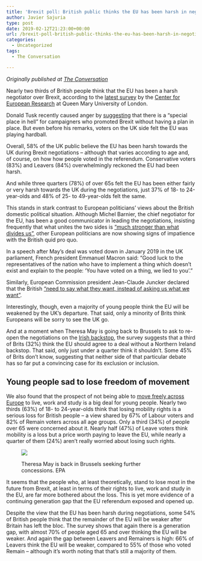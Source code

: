 ```yaml
---
title: 'Brexit poll: British public thinks the EU has been harsh in negotiations'
author: Javier Sajuria
type: post
date: 2019-02-12T21:23:00+00:00
url: /brexit-poll-british-public-thinks-the-eu-has-been-harsh-in-negotiations/
categories:
  - Uncategorized
tags:
  - The Conversation

---
```

_Originally published at [The Conversation][1]_

Nearly two thirds of British people think that the EU has been a harsh negotiator over Brexit, according to the [latest survey][2] by the [Center for European Research][3] at Queen Mary University of London.

Donald Tusk recently caused anger by&nbsp;[suggesting][4]&nbsp;that there is a “special place in hell” for campaigners who promoted Brexit without having a plan in place. But even before his remarks, voters on the UK side felt the EU was playing hardball.

Overall, 58% of the UK public believe the EU has been harsh towards the UK during Brexit negotiations – although that varies according to age and, of course, on how how people voted in the referendum. Conservative voters (83%) and Leavers (84%) overwhelmingly reckoned the EU had been harsh.

And while three quarters (78%) of over 65s felt the EU has been either fairly or very harsh towards the UK during the negotiations, just 37% of 18- to 24-year-olds and 48% of 25- to 49-year-olds felt the same.<figure></figure> 

This stands in stark contrast to European politicians’ views about the British domestic political situation. Although Michel Barnier, the chief negotiator for the EU, has been a good communicator in leading the negotiations, insisting frequently that what unites the two sides is&nbsp;[“much stronger than what divides us”][5], other European politicians are now showing signs of impatience with the British quid pro quo.

In a speech after May’s deal was voted down in January 2019 in the UK parliament, French president Emmanuel Macron said: “Good luck to the representatives of the nation who have to implement a thing which doesn’t exist and explain to the people: ‘You have voted on a thing, we lied to you’.”

Similarly, European Commission president Jean-Claude Juncker declared that the British&nbsp;[“need to say what they want, instead of asking us what we want”][6].

Interestingly, though, even a majority of young people think the EU will be weakened by the UK’s departure. That said, only a minority of Brits think Europeans will be sorry to see the UK go.

And at a moment when Theresa May is going back to Brussels to ask to re-open the negotiations on the&nbsp;[Irish backstop][7], the survey suggests that a third of Brits (32%) think the EU should agree to a deal without a Northern Ireland backstop. That said, only just under a quarter think it shouldn’t. Some 45% of Brits don’t know, suggesting that neither side of that particular debate has so far put a convincing case for its exclusion or inclusion.

## Young people sad to lose freedom of movement

We also found that the prospect of not being able to&nbsp;[move freely across Europe][8]&nbsp;to live, work and study is a big deal for young people. Nearly two thirds (63%) of 18- to 24-year-olds think that losing mobility rights is a serious loss for British people – a view shared by 67% of Labour voters and 82% of Remain voters across all age groups. Only a third (34%) of people over 65 were concerned about it. Nearly half (47%) of Leave voters think mobility is a loss but a price worth paying to leave the EU, while nearly a quarter of them (24%) aren’t really worried about losing such rights.<figure class="wp-block-image">

![][9] <figcaption>Theresa May is back in Brussels seeking further concessions.&nbsp;EPA</figcaption></figure> 

It seems that the people who, at least theoretically, stand to lose most in the future from Brexit, at least in terms of their rights to live, work and study in the EU, are far more bothered about the loss. This is yet more evidence of a continuing generation gap that the EU referendum exposed and opened up.

Despite the view that the EU has been harsh during negotiations, some 54% of British people think that the remainder of the EU will be weaker after Britain has left the bloc. The survey shows that again there is a generation gap, with almost 70% of people aged 65 and over thinking the EU will be weaker. And again the gap between Leavers and Remainers is high: 66% of Leavers think the EU will be weaker, compared to 55% of those who voted Remain – although it’s worth noting that that’s still a majority of them.

 [1]: https://theconversation.com/brexit-poll-british-public-thinks-the-eu-has-been-harsh-in-negotiations-111548
 [2]: https://www.qmul.ac.uk/media/news/2019/hss/nearly-two-thirds-of-brits-think-the-eu-has-been-harsh-towards-the-uk-during-brexit-negotiations-and-believe-it-is-going-to-be-weaker-once-the-uk-has-left-.html
 [3]: http://www.cer.qmul.ac.uk/
 [4]: https://www.theguardian.com/politics/video/2019/feb/06/special-place-in-hell-donald-tusk-derides-brexiters-without-a-plan-video
 [5]: http://europa.eu/rapid/press-release_SPEECH-18-3785_en.htm
 [6]: https://www.theguardian.com/politics/video/2018/dec/14/jean-claude-juncker-our-british-friends-need-to-say-what-they-want-video
 [7]: https://theconversation.com/uk/topics/irish-backstop-62530
 [8]: https://theconversation.com/what-the-eus-rules-on-free-movement-allow-all-its-citizens-to-do-62186
 [9]: https://images.theconversation.com/files/258228/original/file-20190211-174873-1vfbwbp.jpg?ixlib=rb-1.1.0&q=45&auto=format&w=754&fit=clip